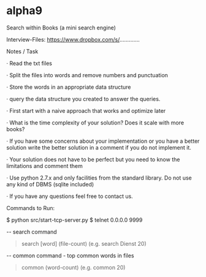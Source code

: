 # alpha9

Search within Books (a mini search engine)

 

Interview-Files: https://www.dropbox.com/s/.............

 

Notes / Task

·         Read the txt files

·         Split the files into words and remove numbers and punctuation

·         Store the words in an appropriate data structure

·         query the data structure you created to answer the queries.

·         First start with a naive approach that works and optimize later

·         What is the time complexity of your solution? Does it scale with more books?

·         If you have some concerns about your implementation or you have a better solution write the better solution in a comment if you do not implement it.

·         Your solution does not have to be perfect but you need to know the limitations and comment them

·         Use python 2.7.x and only facilities from the standard library. Do not use any kind of DBMS (sqlite included)

·         If you have any questions feel free to contact us.

 

Commands to Run: 

$ python src/start-tcp-server.py
$ telnet 0.0.0.0 9999

-- search command
> search [word] (file-count) (e.g. search Dienst 20)

-- common command - top common words in files
> common (word-count) (e.g. common 20)


